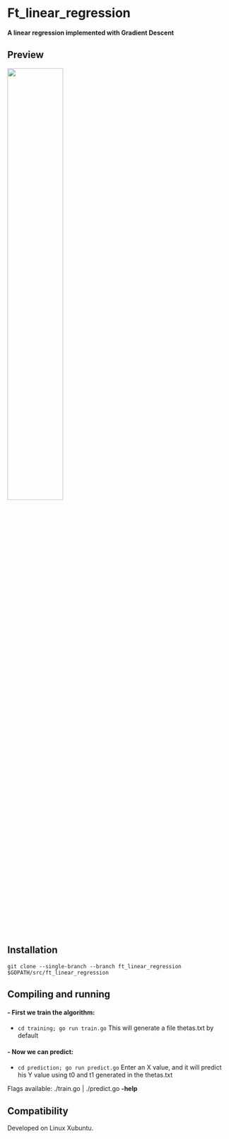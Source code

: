 # Ft_linear_regression

**A linear regression implemented with Gradient Descent**

## Preview

<img  align="center"  src="https://i.gyazo.com/b4a63d4b7d43693a105a33a85cdab497.gif"  width="50%"  height="50%">

## Installation

``` git clone --single-branch --branch ft_linear_regression $GOPATH/src/ft_linear_regression ```

## Compiling and running

<h4>- First we train the algorithm:</h4>


- ``` cd training; go run train.go ```
This will generate a file thetas.txt by default

<h4>- Now we can predict:</h4>

-  ``` cd prediction; go run predict.go ```
Enter an X value, and it will predict his Y value using t0 and t1 generated in the thetas.txt

Flags available: ./train.go | ./predict.go **-help**

## Compatibility
Developed on Linux Xubuntu. </br>
